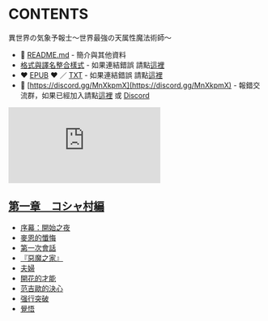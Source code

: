 # CONTENTS

異世界の気象予報士～世界最強の天属性魔法術師～  



- :closed_book: [README.md](README.md) - 簡介與其他資料
- [格式與譯名整合樣式](https://github.com/bluelovers/node-novel/blob/master/lib/locales/%E7%95%B0%E4%B8%96%E7%95%8C%E3%81%AE%E6%B0%97%E8%B1%A1%E4%BA%88%E5%A0%B1%E5%A3%AB%EF%BD%9E%E4%B8%96%E7%95%8C%E6%9C%80%E5%BC%B7%E3%81%AE%E5%A4%A9%E5%B1%9E%E6%80%A7%E9%AD%94%E6%B3%95%E8%A1%93%E5%B8%AB%EF%BD%9E.ts) - 如果連結錯誤 請點[這裡](https://github.com/bluelovers/node-novel/blob/master/lib/locales/)
-  :heart: [EPUB](https://gitlab.com/demonovel/epub-txt/blob/master/cm/%E7%95%B0%E4%B8%96%E7%95%8C%E3%81%AE%E6%B0%97%E8%B1%A1%E4%BA%88%E5%A0%B1%E5%A3%AB%EF%BD%9E%E4%B8%96%E7%95%8C%E6%9C%80%E5%BC%B7%E3%81%AE%E5%A4%A9%E5%B1%9E%E6%80%A7%E9%AD%94%E6%B3%95%E8%A1%93%E5%B8%AB%EF%BD%9E.epub) :heart:  ／ [TXT](https://gitlab.com/demonovel/epub-txt/blob/master/cm/out/%E7%95%B0%E4%B8%96%E7%95%8C%E3%81%AE%E6%B0%97%E8%B1%A1%E4%BA%88%E5%A0%B1%E5%A3%AB%EF%BD%9E%E4%B8%96%E7%95%8C%E6%9C%80%E5%BC%B7%E3%81%AE%E5%A4%A9%E5%B1%9E%E6%80%A7%E9%AD%94%E6%B3%95.out.txt) - 如果連結錯誤 請點[這裡](https://gitlab.com/demonovel/epub-txt/blob/master/cm/cm)
- :mega: [https://discord.gg/MnXkpmX](https://discord.gg/MnXkpmX) - 報錯交流群，如果已經加入請點[這裡](https://discordapp.com/channels/467794087769014273/467794088285175809) 或 [Discord](https://discordapp.com/channels/@me)


![導航目錄](https://chart.apis.google.com/chart?cht=qr&chs=150x150&chl=https://gitlab.com/novel-group/txt-source/blob/master/cm/異世界の気象予報士～世界最強の天属性魔法術師～/導航目錄.md "導航目錄")




## [第一章　コシャ村編](00001_%E7%AC%AC%E4%B8%80%E7%AB%A0%E3%80%80%E3%82%B3%E3%82%B7%E3%83%A3%E6%9D%91%E7%B7%A8)

- [序幕：開始之夜](00001_%E7%AC%AC%E4%B8%80%E7%AB%A0%E3%80%80%E3%82%B3%E3%82%B7%E3%83%A3%E6%9D%91%E7%B7%A8/00001_%E5%BA%8F%E5%B9%95%EF%BC%9A%E9%96%8B%E5%A7%8B%E4%B9%8B%E5%A4%9C.txt)
- [麥恩的懺悔](00001_%E7%AC%AC%E4%B8%80%E7%AB%A0%E3%80%80%E3%82%B3%E3%82%B7%E3%83%A3%E6%9D%91%E7%B7%A8/00002_%E9%BA%A5%E6%81%A9%E7%9A%84%E6%87%BA%E6%82%94.txt)
- [第一次會話](00001_%E7%AC%AC%E4%B8%80%E7%AB%A0%E3%80%80%E3%82%B3%E3%82%B7%E3%83%A3%E6%9D%91%E7%B7%A8/00003_%E7%AC%AC%E4%B8%80%E6%AC%A1%E6%9C%83%E8%A9%B1.txt)
- [『惡魔之家』](00001_%E7%AC%AC%E4%B8%80%E7%AB%A0%E3%80%80%E3%82%B3%E3%82%B7%E3%83%A3%E6%9D%91%E7%B7%A8/00004_%E3%80%8E%E6%83%A1%E9%AD%94%E4%B9%8B%E5%AE%B6%E3%80%8F.txt)
- [夫婦](00001_%E7%AC%AC%E4%B8%80%E7%AB%A0%E3%80%80%E3%82%B3%E3%82%B7%E3%83%A3%E6%9D%91%E7%B7%A8/00005_%E5%A4%AB%E5%A9%A6.txt)
- [開花的才能](00001_%E7%AC%AC%E4%B8%80%E7%AB%A0%E3%80%80%E3%82%B3%E3%82%B7%E3%83%A3%E6%9D%91%E7%B7%A8/00006_%E9%96%8B%E8%8A%B1%E7%9A%84%E6%89%8D%E8%83%BD.txt)
- [范吉歐的決心](00001_%E7%AC%AC%E4%B8%80%E7%AB%A0%E3%80%80%E3%82%B3%E3%82%B7%E3%83%A3%E6%9D%91%E7%B7%A8/00007_%E8%8C%83%E5%90%89%E6%AD%90%E7%9A%84%E6%B1%BA%E5%BF%83.txt)
- [强行突破](00001_%E7%AC%AC%E4%B8%80%E7%AB%A0%E3%80%80%E3%82%B3%E3%82%B7%E3%83%A3%E6%9D%91%E7%B7%A8/00008_%E5%BC%BA%E8%A1%8C%E7%AA%81%E7%A0%B4.txt)
- [覺悟](00001_%E7%AC%AC%E4%B8%80%E7%AB%A0%E3%80%80%E3%82%B3%E3%82%B7%E3%83%A3%E6%9D%91%E7%B7%A8/00009_%E8%A6%BA%E6%82%9F.txt)

